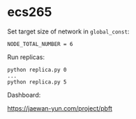 # ecs265

Set target size of network in `global_const`:

```
NODE_TOTAL_NUMBER = 6
```


Run replicas:

```
python replica.py 0
...
python replica.py 5
```


Dashboard:

https://jaewan-yun.com/project/pbft
